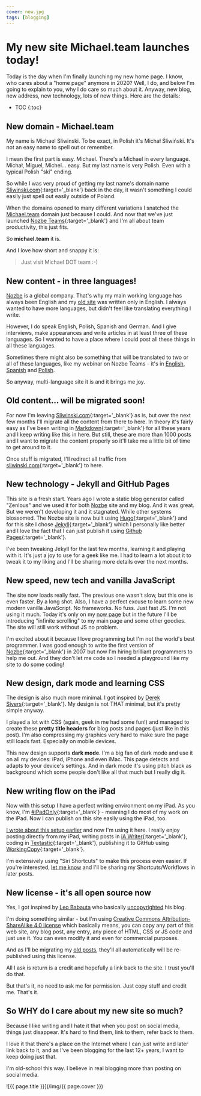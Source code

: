 ```yaml
---
cover: new.jpg
tags: [blogging]
---
```


# My new site Michael.team launches today!

Today is the day when I'm finally launching my new home page. I know, who cares about a "home page" anymore in 2020? Well, I do, and below I'm going to explain to you, why I do care so much about it. Anyway, new blog, new address, new technology, lots of new things. Here are the details:

<!--More-->

* TOC
{:toc}

## New domain - Michael.team

My name is Michael Sliwinski. To be exact, in Polish it's Michał Śliwiński. It's not an easy name to spell out or remember.

I mean the first part is easy. Michael. There's a Michael in every language. Michał, Miguel, Michel... easy. But my last name is very Polish. Even with a typical Polish "ski" ending.

So while I was very proud of getting my last name's domain name [Sliwinski.com][s]{:target='_blank'} back in the day, it wasn't something I could easily just spell out easily outside of Poland.

When the domains opened to many different variations I snatched the [Michael.team](/) domain just because I could. And now that we've just launched [Nozbe Teams][n]{:target='_blank'} and I'm all about team productivity, this just fits.

So **michael.team** it is.

And I love how short and snappy it is:

> Just visit Michael DOT team :-)

## New content - in three languages!

[Nozbe][n] is a global company. That's why my main working language has always been English and my [old site][s] was written only in English. I always wanted to have more languages, but didn't feel like translating everything I write.

However, I do speak English, Polish, Spanish and German. And I give interviews, make appearances and write articles in at least three of these languages. So I wanted to have a place where I could post all these things in all these languages.

Sometimes there might also be something that will be translated to two or all of these languages, like my webinar on Nozbe Teams - it's in [English](/webinarnt), [Spanish](/es/webinarnt) and [Polish](/pl/webinarnt).

So anyway, multi-language site it is and it brings me joy.

## Old content... will be migrated soon!

For now I'm leaving [Sliwinski.com][s]{:target='_blank'} as is, but over the next few months I'll migrate all the content from there to here. In theory it's fairly easy as I've been writing in [Markdown][m]{:target='_blank'} for all these years and I keep writing like this in here. But still, these are more than 1000 posts and I want to migrate the content properly so it'll take me a little bit of time to get around to it.

Once stuff is migrated, I'll redirect all traffic from [sliwinski.com][s]{:target='_blank'} to here.

## New technology - Jekyll and GitHub Pages

This site is a fresh start. Years ago I wrote a static blog generator called "Zenlous" and we used it for both [Nozbe][n] site and my blog. And it was great. But we weren't developing it and it stagnated. While other systems blossomed. The Nozbe site is now built using [Hugo](https://gohugo.io){:target='_blank'} and for this site I chose [Jekyll](https://jekyllrb.com){:target='_blank'} which I personally like better and I love the fact that I can just publish it using [Github Pages](https://pages.github.com){:target='_blank'}.

I've been tweaking Jekyll for the last few months, learning it and playing with it. It's just a joy to use for a geek like me. I had to learn a lot about it to tweak it to my liking and I'll be sharing more details over the next months.

## New speed, new tech and vanilla JavaScript

The site now loads really fast. The previous one wasn't slow, but this one is even faster. By a long shot. Also, I have a perfect excuse to learn some new modern vanilla JavaScript. No frameworks. No fuss. Just fast JS. I'm not using it much. Today it's only on my [now page](/now) but in the future I'll be introducing "infinite scrolling" to my main page and some other goodies. The site will still work without JS no problem.

I'm excited about it because I love programming but I'm not the world's best programmer. I was good enough to write the first version of [Nozbe][n]{:target='_blank'} in 2007 but now I'm hiring brilliant programmers to help me out. And they don't let me code so I needed a playground like my site to do some coding!

## New design, dark mode and learning CSS

The design is also much more minimal. I got inspired by [Derek Sivers](https://Sivers.org){:target='_blank'}. My design is not THAT minimal, but it's pretty simple anyway.

I played a lot with CSS (again, geek in me had some fun!) and managed to create these **pretty title headers** for blog posts and pages (just like in this post). I'm also compressing my graphics very hard to make sure the page still loads fast. Especially on mobile devices.

This new design supports **dark mode**. I'm a big fan of dark mode and use it on all my devices: iPad, iPhone and even iMac. This page detects and adapts to your device's settings. And in dark mode it's using pitch black as background which some people don't like all that much but I really dig it.

## New writing flow on the iPad

Now with this setup I have a perfect writing environment on my iPad. As you know, I'm [#iPadOnly](https://iPadOnly.com){:target='_blank'} - meaning I do most of my work on the iPad. Now I can publish on this site easily using the iPad, too.

[I wrote about this setup earlier](https://sliwinski.com/github) and now I'm using it here. I really enjoy posting directly from my iPad, writing posts in [iA Writer](https://ia.net/writer){:target='_blank'}, coding in [Textastic](https://www.textasticapp.com){:target='_blank'}, publishing it to GitHub using [WorkingCopy](https://workingcopyapp.com){:target='_blank'}.

I'm extensively using "Siri Shortcuts" to make this process even easier. If you're interested, [let me know](/contact) and I'll be sharing my Shortcuts/Workflows in later posts.

## New license - it's all open source now

Yes, I got inspired by [Leo Babauta](https://zenhabits.net) who basically [uncopyrighted](https://zenhabits.net/uncopyright/) his blog.

I'm doing something similar - but I'm using [Creative Commons Attribution-ShareAlike 4.0 license](/license) which basically means, you can copy any part of this web site, any blog post, any entry, any piece of HTML, CSS or JS code and just use it. You can even modify it and even for commercial purposes.

And as I'll be migrating my [old posts][s], they'll all automatically will be re-published using this license.

All I ask is return is a credit and hopefully a link back to the site. I trust you'll do that.

But that's it, no need to ask me for permission. Just copy stuff and credit me. That's it.

## So WHY do I care about my new site so much?

Because I like writing and I hate it that when you post on social media, things just disappear. It's hard to find them, link to them, refer back to them.

I love it that there's a place on the Internet where I can just write and later link back to it, and as I've been blogging for the last 12+ years, I want to keep doing just that.

I'm old-school this way. I believe in real blogging more than posting on social media.

![{{ page.title }}](/img/{{ page.cover }})

[s]: https://sliwinski.com/
[n]: https://michael.gratis/nozbe
[m]: https://daringfireball.net/projects/markdown/